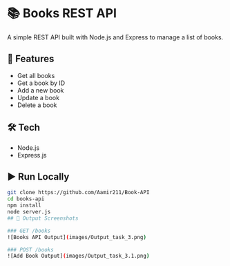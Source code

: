 # 📚 Books REST API 

A simple REST API built with Node.js and Express to manage a list of books.

## 🚀 Features
- Get all books
- Get a book by ID
- Add a new book
- Update a book
- Delete a book

## 🛠 Tech
- Node.js
- Express.js

## ▶️ Run Locally
```bash
git clone https://github.com/Aamir211/Book-API
cd books-api
npm install
node server.js
## 📸 Output Screenshots

### GET /books
![Books API Output](images/Output_task_3.png)

### POST /books
![Add Book Output](images/Output_task_3.1.png)

